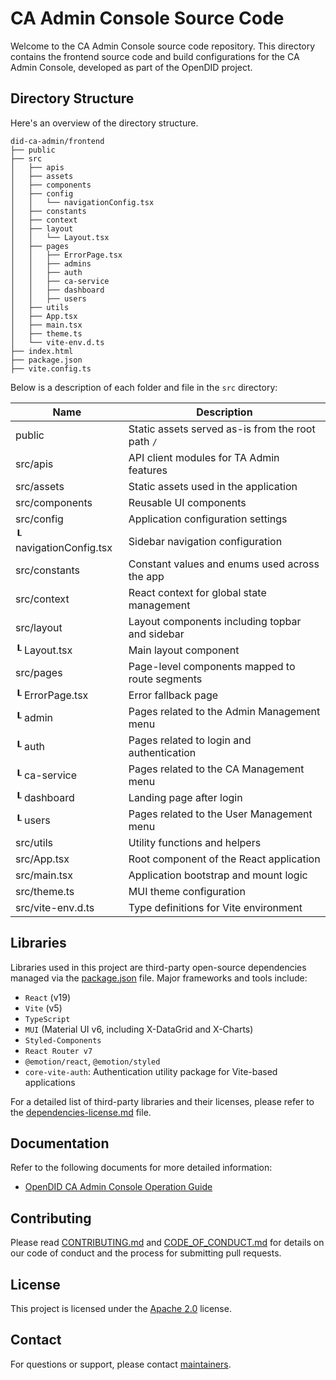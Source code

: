 # CA Admin Console Source Code

Welcome to the CA Admin Console source code repository. This directory contains the frontend source code and build configurations for the CA Admin Console, developed as part of the OpenDID project.

## Directory Structure

Here's an overview of the directory structure.

```
did-ca-admin/frontend
├── public
├── src
│   ├── apis
│   ├── assets
│   ├── components
│   ├── config
│   │   └── navigationConfig.tsx
│   ├── constants
│   ├── context
│   ├── layout
│   │   └── Layout.tsx
│   ├── pages
│   │   ├── ErrorPage.tsx
│   │   ├── admins
│   │   ├── auth
│   │   ├── ca-service
│   │   ├── dashboard
│   │   ├── users
│   ├── utils
│   ├── App.tsx
│   ├── main.tsx
│   ├── theme.ts
│   └── vite-env.d.ts
├── index.html
├── package.json
├── vite.config.ts
```

Below is a description of each folder and file in the `src` directory:

| Name                   | Description                                       |
| ---------------------- | ------------------------------------------------- |
| public                 | Static assets served as-is from the root path `/` |
| src/apis               | API client modules for TA Admin features          |
| src/assets             | Static assets used in the application             |
| src/components         | Reusable UI components                            |
| src/config             | Application configuration settings                |
| ┖ navigationConfig.tsx | Sidebar navigation configuration                  |
| src/constants          | Constant values and enums used across the app     |
| src/context            | React context for global state management         |
| src/layout             | Layout components including topbar and sidebar    |
| ┖ Layout.tsx           | Main layout component                             |
| src/pages              | Page-level components mapped to route segments    |
| ┖ ErrorPage.tsx        | Error fallback page                               |
| ┖ admin                | Pages related to the Admin Management menu        |
| ┖ auth                 | Pages related to login and authentication         |
| ┖ ca-service           | Pages related to the CA Management menu           |
| ┖ dashboard            | Landing page after login                          |
| ┖ users                | Pages related to the User Management menu         |
| src/utils              | Utility functions and helpers                     |
| src/App.tsx            | Root component of the React application           |
| src/main.tsx           | Application bootstrap and mount logic             |
| src/theme.ts           | MUI theme configuration                           |
| src/vite-env.d.ts      | Type definitions for Vite environment             |

## Libraries

Libraries used in this project are third-party open-source dependencies managed via the [package.json](./package.json) file. Major frameworks and tools include:

- `React` (v19)
- `Vite` (v5)
- `TypeScript`
- `MUI` (Material UI v6, including X-DataGrid and X-Charts)
- `Styled-Components`
- `React Router v7`
- `@emotion/react`, `@emotion/styled`
- `core-vite-auth`: Authentication utility package for Vite-based applications

For a detailed list of third-party libraries and their licenses, please refer to the [dependencies-license.md](../../../dependencies-license.md) file.

## Documentation

Refer to the following documents for more detailed information:
- [OpenDID CA Admin Console Operation Guide](../../../docs/admin/OpenDID_CAAdmin_Operation_Guide_ko.md)

## Contributing

Please read [CONTRIBUTING.md](../../../CONTRIBUTING.md) and [CODE_OF_CONDUCT.md](../../../CODE_OF_CONDUCT.md) for details on our code of conduct and the process for submitting pull requests.

## License

This project is licensed under the [Apache 2.0](../../../LICENSE) license.

## Contact

For questions or support, please contact [maintainers](../../../MAINTAINERS.md).
